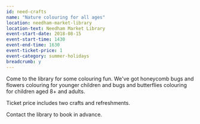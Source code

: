 ```yaml
---
id: need-crafts
name: "Nature colouring for all ages"
location: needham-market-library
location-text: Needham Market Library
event-start-date: 2018-08-15
event-start-time: 1430
event-end-time: 1630
event-ticket-price: 1
event-category: summer-holidays
breadcrumb: y
---
```


Come to the library for some colouring fun. We've got honeycomb bugs and flowers colouring for younger children and bugs and butterflies colouring for children aged 8+ and adults.

Ticket price includes two crafts and refreshments.

Contact the library to book in advance.
